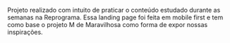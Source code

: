 Projeto realizado com intuito de praticar o conteúdo estudado durante as semanas na Reprograma.
Essa landing page foi feita em mobile first e tem como base o projeto M de Maravilhosa como forma de expor nossas inspirações.